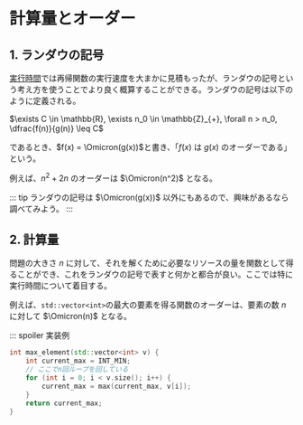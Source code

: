 # 計算量とオーダー

## 1. ランダウの記号

[実行時間](../chapter-8/exec-time.md)では再帰関数の実行速度を大まかに見積もったが、ランダウの記号という考え方を使うことでより良く概算することができる。ランダウの記号は以下のように定義される。

$\exists C \in \mathbb{R}, \exists n_0 \in \mathbb{Z}_{+}, \forall n > n_0, \dfrac{f(n)}{g(n)} \leq C$

であるとき、$f(x) = \Omicron(g(x))$と書き、「$f(x)$ は $g(x)$ のオーダーである」という。

例えば、$n^2+2n$ のオーダーは $\Omicron(n^2)$ となる。

::: tip
ランダウの記号は $\Omicron(g(x))$ 以外にもあるので、興味があるなら調べてみよう。
:::

## 2. 計算量

問題の大きさ $n$ に対して、それを解くために必要なリソースの量を関数として得ることができ、これをランダウの記号で表すと何かと都合が良い。ここでは特に実行時間について着目する。

例えば、`std::vector<int>`の最大の要素を得る関数のオーダーは、要素の数 $n$ に対して $\Omicron(n)$ となる。

::: spoiler 実装例

```cpp
int max_element(std::vector<int> v) {
    int current_max = INT_MIN;
    // ここでn回ループを回している
    for (int i = 0; i < v.size(); i++) {
        current_max = max(current_max, v[i]);
    }
    return current_max;
}
```
